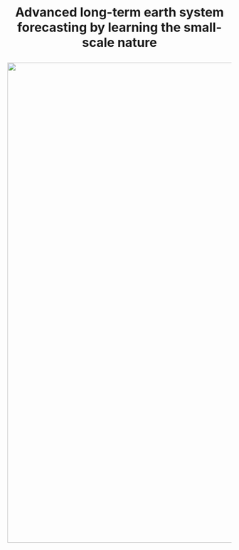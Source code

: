  # <p align=center> Advanced long-term earth system forecasting by learning the small-scale nature</p>

</div>
<div align=center>
<img src="figure/Figure1.jpg" width="1080">
</div>

